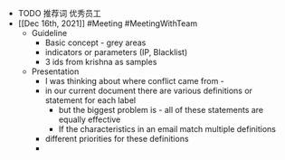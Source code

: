 - TODO 推荐词 优秀员工
- [[Dec 16th, 2021]] #Meeting #MeetingWithTeam
	- Guideline
		- Basic concept - grey areas
		- indicators or parameters (IP, Blacklist)
		- 3 ids from krishna as samples
	- Presentation
		- I was thinking about where conflict came from -
		- in our current document there are various definitions or statement for each label
			- but the biggest problem is - all of these statements are equally effective
			- If the characteristics in an email match multiple definitions
		- different priorities for these definitions
		-
